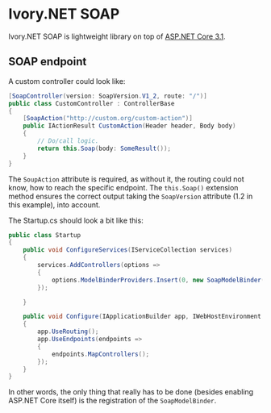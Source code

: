 # Ivory.NET SOAP
Ivory.NET SOAP is lightweight library on top of
[ASP.NET Core 3.1](https://docs.microsoft.com/en-us/aspnet/core).

## SOAP endpoint
A custom controller could look like:
``` C#
[SoapController(version: SoapVersion.V1_2, route: "/")]
public class CustomController : ControllerBase
{
    [SoapAction("http://custom.org/custom-action")]
    public IActionResult CustomAction(Header header, Body body)
    {
        // Do/call logic.
        return this.Soap(body: SomeResult());
    }
}
```
The `SoupAction` attribute is required, as without it, the routing could not
know, how to reach the specific endpoint. The `this.Soap()` extension method
ensures the correct output taking the `SoapVersion` attribute (1.2 in this
example), into account.

The Startup.cs should look a bit like this:

``` C#
public class Startup
{
    public void ConfigureServices(IServiceCollection services)
    {
        services.AddControllers(options =>
        {
            options.ModelBinderProviders.Insert(0, new SoapModelBinder());
        });

    }

    public void Configure(IApplicationBuilder app, IWebHostEnvironment env)
    {
        app.UseRouting();
        app.UseEndpoints(endpoints =>
        {
            endpoints.MapControllers();
        });
    }
}
```
In other words, the only thing that really has to be done (besides enabling
ASP.NET Core itself) is the registration of the `SoapModelBinder`.
